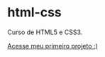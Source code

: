 # html-css
 Curso de HTML5 e CSS3.

<a href="https://github.com/BrunaBeatriiz/html-css/desafios/desafio15/index.html"> Acesse meu primeiro projeto :&#41;</a>
